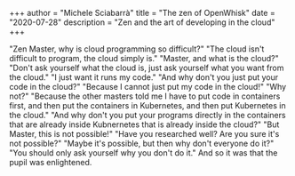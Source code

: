 +++
author = "Michele Sciabarrà"
title = "The zen of OpenWhisk"
date = "2020-07-28"
description = "Zen and the art of developing in the cloud"
+++

"Zen Master, why is cloud programming so difficult?"
"The cloud isn't difficult to program, the cloud simply is."
"Master, and what is the cloud?"
"Don't ask yourself what the cloud is, just ask yourself what you want from the cloud."
"I just want it runs my code."
"And why don't you just put your code in the cloud?"
"Because I cannot just put my code in the cloud!"
"Why not?"
"Because the other masters told me I have to put code in containers first, and then put the containers in Kubernetes, and then put Kubernetes in the cloud."
"And why don't you put your programs directly in the containers that are already inside Kubnernetes that is already inside the cloud?"
"But Master, this is not possible!"
"Have you researched well? Are you sure it's not possible?"
"Maybe it's possible, but then why don't everyone do it?"
"You should only ask yourself why you don't do it."
And so it was that the pupil was enlightened.


<!--stackedit_data:
eyJoaXN0b3J5IjpbMTEwODMwNzY2MiwxNjM2MDM4NjMxLC0xMT
YwMDY1OTM1XX0=
-->